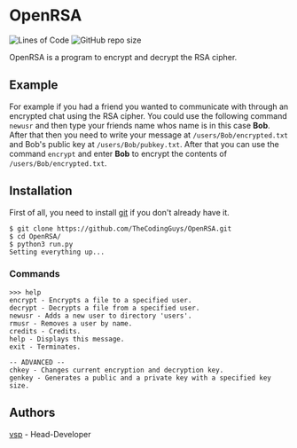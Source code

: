 # OpenRSA
![Lines of Code](https://tokei.rs/b1/github/pyjatech/OpenRSA?category=code) 
![GitHub repo size](https://img.shields.io/github/repo-size/pyjatech/OpenRSA.svg)

OpenRSA is a program to encrypt and decrypt the RSA cipher. 

## Example
For example if you had a friend you wanted to communicate with through an encrypted chat using the RSA cipher. You could use the following command `newusr` and then type your friends name whos name is in this case **Bob**. After that then you need to write your message at `/users/Bob/encrypted.txt` and Bob's public key at `/users/Bob/pubkey.txt`. After that you can use the command `encrypt` and enter **Bob** to encrypt the contents of `/users/Bob/encrypted.txt`. 

## Installation
First of all, you need to install [git](https://git-scm.com) if you don't already have it.
```
$ git clone https://github.com/TheCodingGuys/OpenRSA.git
$ cd OpenRSA/
$ python3 run.py
Setting everything up...
```

### Commands
```
>>> help
encrypt - Encrypts a file to a specified user.
decrypt - Decrypts a file from a specified user.
newusr - Adds a new user to directory 'users'.
rmusr - Removes a user by name.
credits - Credits.
help - Displays this message.
exit - Terminates.

-- ADVANCED --
chkey - Changes current encryption and decryption key.
genkey - Generates a public and a private key with a specified key size.
```

## Authors
[vsp](https://github.com/vsp0) - Head-Developer
